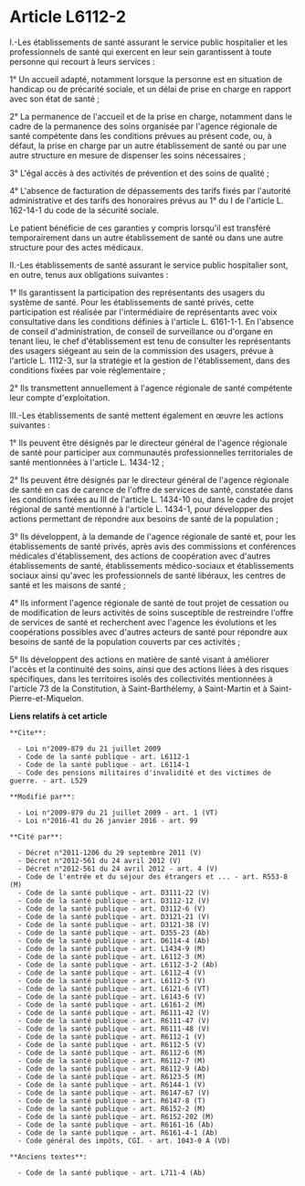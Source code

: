 # Article L6112-2

I.-Les établissements de santé assurant le service public hospitalier et les professionnels de santé qui exercent en leur
sein garantissent à toute personne qui recourt à leurs services : 

1° Un accueil adapté, notamment lorsque la personne est en situation de handicap ou de précarité sociale, et un délai de
prise en charge en rapport avec son état de santé ; 

2° La permanence de l'accueil et de la prise en charge, notamment dans le cadre de la permanence des soins organisée par
l'agence régionale de santé compétente dans les conditions prévues au présent code, ou, à défaut, la prise en charge par un
autre établissement de santé ou par une autre structure en mesure de dispenser les soins nécessaires ; 

3° L'égal accès à des activités de prévention et des soins de qualité ; 

4° L'absence de facturation de dépassements des tarifs fixés par l'autorité administrative et des tarifs des honoraires
prévus au 1° du I de l'article L. 162-14-1 du code de la sécurité sociale. 

Le patient bénéficie de ces garanties y compris lorsqu'il est transféré temporairement dans un autre établissement de santé
ou dans une autre structure pour des actes médicaux. 

II.-Les établissements de santé assurant le service public hospitalier sont, en outre, tenus aux obligations suivantes : 

1° Ils garantissent la participation des représentants des usagers du système de santé. Pour les établissements de santé
privés, cette participation est réalisée par l'intermédiaire de représentants avec voix consultative dans les conditions
définies à l'article L. 6161-1-1. En l'absence de conseil d'administration, de conseil de surveillance ou d'organe en tenant
lieu, le chef d'établissement est tenu de consulter les représentants des usagers siégeant au sein de la commission des
usagers, prévue à l'article L. 1112-3, sur la stratégie et la gestion de l'établissement, dans des conditions fixées par voie
réglementaire ; 

2° Ils transmettent annuellement à l'agence régionale de santé compétente leur compte d'exploitation. 

III.-Les établissements de santé mettent également en œuvre les actions suivantes : 

1° Ils peuvent être désignés par le directeur général de l'agence régionale de santé pour participer aux communautés
professionnelles territoriales de santé mentionnées à l'article L. 1434-12 ; 

2° Ils peuvent être désignés par le directeur général de l'agence régionale de santé en cas de carence de l'offre de services
de santé, constatée dans les conditions fixées au III de l'article L. 1434-10 ou, dans le cadre du projet régional de santé
mentionné à l'article L. 1434-1, pour développer des actions permettant de répondre aux besoins de santé de la population ; 

3° Ils développent, à la demande de l'agence régionale de santé et, pour les établissements de santé privés, après avis des
commissions et conférences médicales d'établissement, des actions de coopération avec d'autres établissements de santé,
établissements médico-sociaux et établissements sociaux ainsi qu'avec les professionnels de santé libéraux, les centres de
santé et les maisons de santé ; 

4° Ils informent l'agence régionale de santé de tout projet de cessation ou de modification de leurs activités de soins
susceptible de restreindre l'offre de services de santé et recherchent avec l'agence les évolutions et les coopérations
possibles avec d'autres acteurs de santé pour répondre aux besoins de santé de la population couverts par ces activités ; 

5° Ils développent des actions en matière de santé visant à améliorer l'accès et la continuité des soins, ainsi que des
actions liées à des risques spécifiques, dans les territoires isolés des collectivités mentionnées à l'article 73 de la
Constitution, à Saint-Barthélemy, à Saint-Martin et à Saint-Pierre-et-Miquelon.

**Liens relatifs à cet article**

	**Cite**:

	  - Loi n°2009-879 du 21 juillet 2009
	  - Code de la santé publique - art. L6112-1
	  - Code de la santé publique - art. L6114-1
	  - Code des pensions militaires d'invalidité et des victimes de guerre. - art. L529

	**Modifié par**:

	  - Loi n°2009-879 du 21 juillet 2009 - art. 1 (VT)
	  - Loi n°2016-41 du 26 janvier 2016 - art. 99

	**Cité par**:

	  - Décret n°2011-1206 du 29 septembre 2011 (V)
	  - Décret n°2012-561 du 24 avril 2012 (V)
	  - Décret n°2012-561 du 24 avril 2012 - art. 4 (V)
	  - Code de l'entrée et du séjour des étrangers et ... - art. R553-8 (M)
	  - Code de la santé publique - art. D3111-22 (V)
	  - Code de la santé publique - art. D3112-12 (V)
	  - Code de la santé publique - art. D3112-6 (V)
	  - Code de la santé publique - art. D3121-21 (V)
	  - Code de la santé publique - art. D3121-38 (V)
	  - Code de la santé publique - art. D355-23 (Ab)
	  - Code de la santé publique - art. D6114-4 (Ab)
	  - Code de la santé publique - art. L1434-9 (M)
	  - Code de la santé publique - art. L6112-3 (M)
	  - Code de la santé publique - art. L6112-3-2 (Ab)
	  - Code de la santé publique - art. L6112-4 (V)
	  - Code de la santé publique - art. L6112-5 (V)
	  - Code de la santé publique - art. L6121-6 (VT)
	  - Code de la santé publique - art. L6143-6 (V)
	  - Code de la santé publique - art. L6161-2 (M)
	  - Code de la santé publique - art. R6111-42 (V)
	  - Code de la santé publique - art. R6111-47 (V)
	  - Code de la santé publique - art. R6111-48 (V)
	  - Code de la santé publique - art. R6112-1 (V)
	  - Code de la santé publique - art. R6112-5 (V)
	  - Code de la santé publique - art. R6112-6 (M)
	  - Code de la santé publique - art. R6112-7 (M)
	  - Code de la santé publique - art. R6112-9 (Ab)
	  - Code de la santé publique - art. R6123-5 (M)
	  - Code de la santé publique - art. R6144-1 (V)
	  - Code de la santé publique - art. R6147-67 (V)
	  - Code de la santé publique - art. R6147-8 (T)
	  - Code de la santé publique - art. R6152-2 (M)
	  - Code de la santé publique - art. R6152-202 (M)
	  - Code de la santé publique - art. R6161-16 (Ab)
	  - Code de la santé publique - art. R6161-4-1 (Ab)
	  - Code général des impôts, CGI. - art. 1043-0 A (VD)

	**Anciens textes**:

	  - Code de la santé publique - art. L711-4 (Ab)
